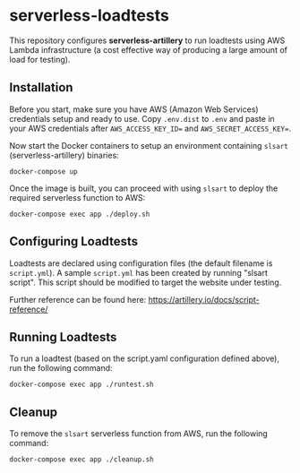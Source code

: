 # serverless-loadtests

This repository configures **serverless-artillery** to run loadtests using AWS Lambda infrastructure (a cost effective way of producing a large amount of load for testing).


## Installation

Before you start, make sure you have AWS (Amazon Web Services) credentials setup and ready to use. Copy `.env.dist` to `.env` and paste in your AWS credentials after `AWS_ACCESS_KEY_ID=` and `AWS_SECRET_ACCESS_KEY=`.

Now start the Docker containers to setup an environment containing `slsart` (serverless-artillery) binaries:
```
docker-compose up
```

Once the image is built, you can proceed with using `slsart` to deploy the required serverless function to AWS:
```
docker-compose exec app ./deploy.sh
```


## Configuring Loadtests
Loadtests are declared using configuration files (the default filename is `script.yml`). A sample `script.yml` has been created by running \"slsart script\". This script should be modified to target the website under testing.

Further reference can be found here:
https://artillery.io/docs/script-reference/


## Running Loadtests
To run a loadtest (based on the script.yaml configuration defined above), run the following command:
```
docker-compose exec app ./runtest.sh
```


## Cleanup
To remove the `slsart` serverless function from AWS, run the following command:
```
docker-compose exec app ./cleanup.sh
```
